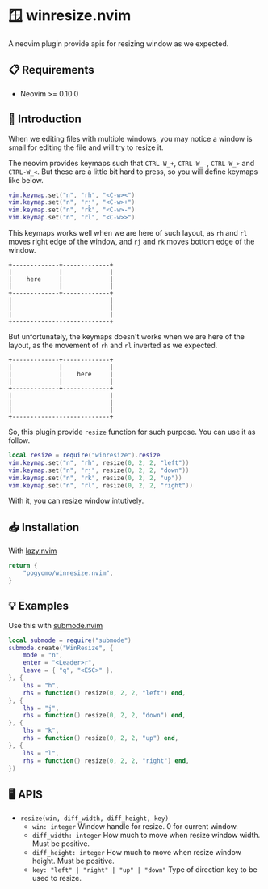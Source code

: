 # :window: winresize.nvim

A neovim plugin provide apis for resizing window as we expected.

## :clipboard: Requirements

* Neovim >= 0.10.0

## :notebook: Introduction

When we editing files with multiple windows, you may notice a window is small
for editing the file and will try to resize it.

The neovim provides keymaps such that `CTRL-W_+`, `CTRL-W_-`, `CTRL-W_>` and `CTRL-W_<`.
But these are a little bit hard to press, so you will define keymaps like below.

```lua
vim.keymap.set("n", "rh", "<C-w><")
vim.keymap.set("n", "rj", "<C-w>+")
vim.keymap.set("n", "rk", "<C-w>-")
vim.keymap.set("n", "rl", "<C-w>>")
```

This keymaps works well when we are here of such layout, as `rh` and `rl` moves
right edge of the window, and `rj` and `rk` moves bottom edge of the window.

```
+-------------+-------------+
|             |             |
|    here     |             |
|             |             |
+-------------+-------------+
|                           |
|                           |
|                           |
+---------------------------+
```

But unfortunately, the keymaps doesn't works when we are here of the layout, as the
movement of `rh` and `rl` inverted as we expected.

```
+-------------+-------------+
|             |             |
|             |    here     |
|             |             |
+-------------+-------------+
|                           |
|                           |
|                           |
+---------------------------+
```

So, this plugin provide `resize` function for such purpose. You can use it as follow.

```lua
local resize = require("winresize").resize
vim.keymap.set("n", "rh", resize(0, 2, 2, "left"))
vim.keymap.set("n", "rj", resize(0, 2, 2, "down"))
vim.keymap.set("n", "rk", resize(0, 2, 2, "up"))
vim.keymap.set("n", "rl", resize(0, 2, 2, "right"))
```

With it, you can resize window intutively.

## :inbox_tray: Installation

With [lazy.nvim](https://github.com/folke/lazy.nvim)

```lua
return {
    "pogyomo/winresize.nvim",
}
```

## :bulb: Examples

Use this with [submode.nvim](https://github.com/pogyomo/submode.nvim)

```lua
local submode = require("submode")
submode.create("WinResize", {
    mode = "n",
    enter = "<Leader>r",
    leave = { "q", "<ESC>" },
}, {
    lhs = "h",
    rhs = function() resize(0, 2, 2, "left") end,
}, {
    lhs = "j",
    rhs = function() resize(0, 2, 2, "down") end,
}, {
    lhs = "k",
    rhs = function() resize(0, 2, 2, "up") end,
}, {
    lhs = "l",
    rhs = function() resize(0, 2, 2, "right") end,
})
```

## :desktop_computer: APIS

- `resize(win, diff_width, diff_height, key)`
    - `win: integer` Window handle for resize. 0 for current window.
    - `diff_width: integer` How much to move when resize window width. Must be positive.
    - `diff_height: integer` How much to move when resize window height. Must be positive.
    - `key: "left" | "right" | "up" | "down"` Type of direction key to be used to resize.
